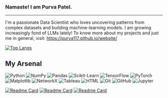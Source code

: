 ### Namaste! I am Purva Patel.
-----------------
I'm a passionate Data Scientist who loves uncovering patterns from complex datasets and building machine-learning models. I am growing increasingly fond of LLMs lately! To know more about my projects and just me in general, visit: https://purva117.github.io/website/

[![Top Langs](https://github-readme-stats.vercel.app/api/top-langs/?username=purva117&layout=donut&theme=bear)](https://github.com/purva117/github-readme-stats)

## My Arsenal

![Python](https://img.shields.io/badge/Python-3776AB.svg?style=for-the-badge&logo=Python&logoColor=white)
![NumPy](https://img.shields.io/badge/NumPy-013243.svg?style=for-the-badge&logo=NumPy&logoColor=white)
![Pandas](https://img.shields.io/badge/Pandas-150458.svg?style=for-the-badge&logo=Pandas&logoColor=white)
![Scikit-Learn](https://img.shields.io/badge/Scikit--Learn-f7931e.svg?style=for-the-badge&logo=scikit-learn&logoColor=white)
![TensorFlow](https://img.shields.io/badge/TensorFlow-FF6F00.svg?style=for-the-badge&logo=TensorFlow&logoColor=white)
![PyTorch](https://img.shields.io/badge/PyTorch-ee4c2c.svg?style=for-the-badge&logo=PyTorch&logoColor=white)
![Matplotlib](https://img.shields.io/badge/Matplotlib-007acc.svg?style=for-the-badge&logo=Matplotlib&logoColor=white)
![NetworkX](https://img.shields.io/badge/NetworkX-0099cc.svg?style=for-the-badge&logo=NetworkX&logoColor=white)
![Tableau](https://img.shields.io/badge/Tableau-E97627.svg?style=for-the-badge&logo=Tableau&logoColor=white)
![HTML](https://img.shields.io/badge/HTML-E34F26.svg?style=for-the-badge&logo=HTML5&logoColor=white)
![Git](https://img.shields.io/badge/Git-F05032.svg?style=for-the-badge&logo=Git&logoColor=white)
![GitHub](https://img.shields.io/badge/GitHub-181717.svg?style=for-the-badge&logo=GitHub&logoColor=white)
![Jupyter](https://img.shields.io/badge/Jupyter-F37626.svg?style=for-the-badge&logo=Jupyter&logoColor=white)


[![Readme Card](https://github-readme-stats.vercel.app/api/pin/?username=purva117&repo=Geo_viz&theme=bear)](https://github.com/purva117/Geo_viz)
[![Readme Card](https://github-readme-stats.vercel.app/api/pin/?username=purva117&repo=Geo_viz&theme=bear)](https://github.com/purva117/Geo_viz)
[![Readme Card](https://github-readme-stats.vercel.app/api/pin/?username=purva117&repo=Geo_viz&theme=bear)](https://github.com/purva117/Geo_viz)
